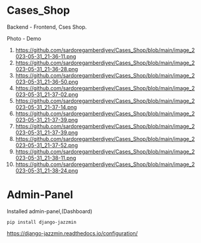 # Cases_Shop
Backend - Frontend,  Cses Shop.<br>

Photo - Demo 


1. https://github.com/sardoregamberdiyev/Cases_Shop/blob/main/image_2023-05-31_21-36-11.png
2. https://github.com/sardoregamberdiyev/Cases_Shop/blob/main/image_2023-05-31_21-36-28.png
3. https://github.com/sardoregamberdiyev/Cases_Shop/blob/main/image_2023-05-31_21-36-50.png
4. https://github.com/sardoregamberdiyev/Cases_Shop/blob/main/image_2023-05-31_21-37-02.png
5. https://github.com/sardoregamberdiyev/Cases_Shop/blob/main/image_2023-05-31_21-37-14.png
6. https://github.com/sardoregamberdiyev/Cases_Shop/blob/main/image_2023-05-31_21-37-39.png
7. https://github.com/sardoregamberdiyev/Cases_Shop/blob/main/image_2023-05-31_21-37-39.png
8. https://github.com/sardoregamberdiyev/Cases_Shop/blob/main/image_2023-05-31_21-37-52.png
9. https://github.com/sardoregamberdiyev/Cases_Shop/blob/main/image_2023-05-31_21-38-11.png
10. https://github.com/sardoregamberdiyev/Cases_Shop/blob/main/image_2023-05-31_21-38-24.png

# Admin-Panel
Installed admin-panel,(Dashboard)
```shell
pip install django-jazzmin
```
https://django-jazzmin.readthedocs.io/configuration/
